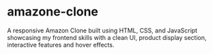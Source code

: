 # amazone-clone
A responsive Amazon Clone built using HTML, CSS, and JavaScript showcasing my frontend skills with a clean UI, product display section,  interactive features and hover effects.

